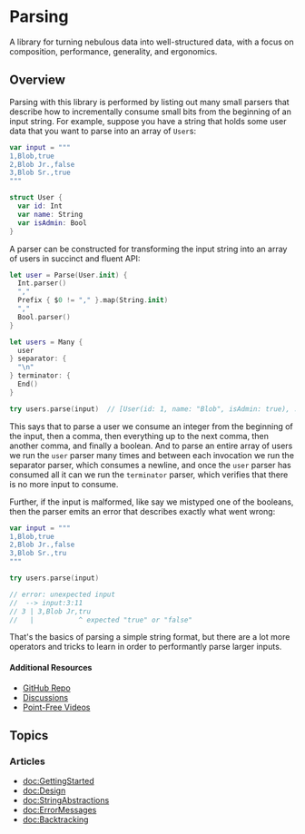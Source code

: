 # Parsing

A library for turning nebulous data into well-structured data, with a focus on composition, 
performance, generality, and ergonomics.

## Overview

Parsing with this library is performed by listing out many small parsers that describe how to 
incrementally consume small bits from the beginning of an input string. For example, suppose you
have a string that holds some user data that you want to parse into an array of `User`s:

```swift
var input = """
1,Blob,true
2,Blob Jr.,false
3,Blob Sr.,true
"""

struct User {
  var id: Int
  var name: String
  var isAdmin: Bool
}
```

A parser can be constructed for transforming the input string into an array of users in succinct 
and fluent API:

```swift
let user = Parse(User.init) {
  Int.parser()
  ","
  Prefix { $0 != "," }.map(String.init)
  ","
  Bool.parser()
}

let users = Many {
  user
} separator: {
  "\n"
} terminator: { 
  End()
}

try users.parse(input)  // [User(id: 1, name: "Blob", isAdmin: true), ...]
```

This says that to parse a user we consume an integer from the beginning of the input, then a comma, 
then everything up to the next comma, then another comma, and finally a boolean. And to parse an 
entire array of users we run the `user` parser many times and between each invocation we run the 
separator parser, which consumes a newline, and once the `user` parser has consumed all it can we 
run the `terminator` parser, which verifies that there is no more input to consume.

Further, if the input is malformed, like say we mistyped one of the booleans, then the parser emits 
an error that describes exactly what went wrong:

```swift
var input = """
1,Blob,true
2,Blob Jr.,false
3,Blob Sr.,tru
"""

try users.parse(input)

// error: unexpected input
//  --> input:3:11
// 3 | 3,Blob Jr,tru
//   |           ^ expected "true" or "false"
```

That's the basics of parsing a simple string format, but there are a lot more operators and tricks
to learn in order to performantly parse larger inputs.

#### Additional Resources

- [GitHub Repo](https://github.com/pointfreeco/swift-parsing/)
- [Discussions](https://github.com/pointfreeco/swift-parsing/discussions)
- [Point-Free Videos](https://www.pointfree.co/collections/parsing)

## Topics

### Articles

* <doc:GettingStarted>
* <doc:Design>
* <doc:StringAbstractions>
* <doc:ErrorMessages>
* <doc:Backtracking>
